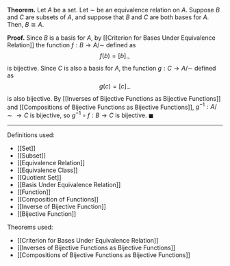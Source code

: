 **Theorem.** Let $A$ be a set. Let $\sim$ be an equivalence relation on $A$. Suppose $B$ and $C$ are subsets of $A$, and suppose that $B$ and $C$ are both bases for $A$. Then, $B\cong A$.

**Proof.** Since $B$ is a basis for $A$, by [[Criterion for Bases Under Equivalence Relation]] the function $f:B\to A/{\sim}$ defined as $$f(b)=[b]_{\sim}$$is bijective. Since $C$ is also a basis for $A$, the function $g:C\to A/{\sim}$ defined as $$g(c)=[c]_{\sim}$$is also bijective. By [[Inverses of Bijective Functions as Bijective Functions]] and [[Compositions of Bijective Functions as Bijective Functions]], $g^{-1}:A/{\sim}\to C$ is bijective, so $g^{-1}\circ f:B\to C$ is bijective. $\blacksquare$
***
Definitions used:
- [[Set]]
- [[Subset]]
- [[Equivalence Relation]]
- [[Equivalence Class]]
- [[Quotient Set]]
- [[Basis Under Equivalence Relation]]
- [[Function]]
- [[Composition of Functions]]
- [[Inverse of Bijective Function]]
- [[Bijective Function]]

Theorems used:
- [[Criterion for Bases Under Equivalence Relation]]
- [[Inverses of Bijective Functions as Bijective Functions]]
- [[Compositions of Bijective Functions as Bijective Functions]]